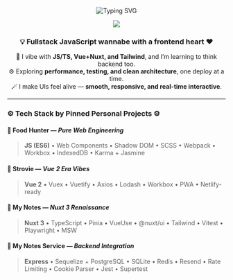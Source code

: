 <!-- Cyber Glow GitHub Profile README for @muhazizal -->

<!-- 🧠 Animated Typing Intro -->
<p align="center">
  <img src="https://readme-typing-svg.herokuapp.com?font=Fira+Code&size=28&duration=3500&pause=800&color=0A66C2&center=true&vCenter=true&width=1000&lines=Hey%2C+I'm+Aziz!+👋;Frontend+Engineer+%7C+Nuxt+%26+TypeScript+Vibes;Code+with+clarity+✨" alt="Typing SVG" />
</p>

<!-- 🌈 Cyber Glow Divider -->
<p align="center">
  <img src="https://capsule-render.vercel.app/api?type=rect&color=gradient&height=2&section=header&reversal=true&gradient=0,0,128,0,255,255" />
</p>

<h3 align="center">💡 Fullstack JavaScript wannabe with a frontend heart ❤️</h3>

<p align="center">
  🧠 I vibe with <b>JS/TS, Vue+Nuxt, and Tailwind</b>, and I’m learning to think backend too. <br>
  ⚙️ Exploring <b>performance, testing, and clean architecture</b>, one deploy at a time. <br>
  🪄 I make UIs feel alive — <b>smooth, responsive, and real-time interactive</b>. <br>
</p>

---

### ⚙️ Tech Stack by Pinned Personal Projects ⚙️
#### 📌 Food Hunter — *Pure Web Engineering*
> **JS (ES6)** • Web Components • Shadow DOM • SCSS • Webpack • Workbox • IndexedDB • Karma + Jasmine

#### 📌 Strovie — *Vue 2 Era Vibes*
> **Vue 2** • Vuex • Vuetify • Axios • Lodash • Workbox • PWA • Netlify-ready  

#### 📌 My Notes — *Nuxt 3 Renaissance*
> **Nuxt 3** • TypeScript • Pinia • VueUse • @nuxt/ui • Tailwind • Vitest • Playwright • MSW  

#### 📌 My Notes Service — *Backend Integration*
> **Express** • Sequelize + PostgreSQL • SQLite • Redis • Resend • Rate Limiting • Cookie Parser • Jest • Supertest 
